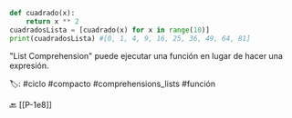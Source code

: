 ```python title:LCFunciones.py
def cuadrado(x):
	return x ** 2
cuadradosLista = [cuadrado(x) for x in range(10)]
print(cuadradosLista) #[0, 1, 4, 9, 16, 25, 36, 49, 64, 81]
```

"List Comprehension" puede ejecutar una función en lugar de hacer una expresión.

🏷️:  #ciclo #compacto #comprehensions_lists #función

🔙 [[P-1e8]]